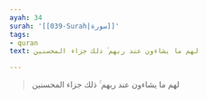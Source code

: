 ```yaml
---
ayah: 34
surah: '[[039-Surah|سورة]]'
tags:
- quran
text: لهم ما يشاءون عند ربهم ۚ ذلك جزاء المحسنين

---
```

> لهم ما يشاءون عند ربهم ۚ ذلك جزاء المحسنين
